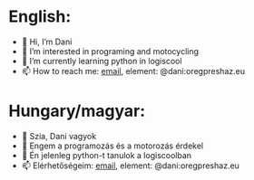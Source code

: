 # English:
- 👋 Hi, I’m Dani
- 👀 I’m interested in programing and motocycling
- 🌱 I’m currently learning python in logiscool
- 📫 How to reach me: [email](d-github@kopaszhegy.hu), element: @dani:oregpreshaz.eu
# Hungary/magyar:
- 👋 Szia, Dani vagyok
- 👀 Engem a programozás és a motorozás érdekel
- 🌱 Én jelenleg python-t tanulok a logiscoolban
- 📫 Elérhetőségeim: [email](d-github@kopaszhegy.hu), element: @dani:oregpreshaz.eu

